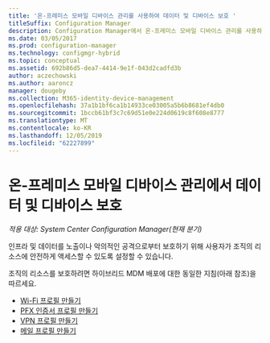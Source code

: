 ```yaml
---
title: '온-프레미스 모바일 디바이스 관리를 사용하여 데이터 및 디바이스 보호 '
titleSuffix: Configuration Manager
description: Configuration Manager에서 온-프레미스 모바일 디바이스 관리를 사용하여 데이터 및 디바이스를 보호합니다.
ms.date: 03/05/2017
ms.prod: configuration-manager
ms.technology: configmgr-hybrid
ms.topic: conceptual
ms.assetid: 692b86d5-dea7-4414-9e1f-043d2cadfd3b
author: aczechowski
ms.author: aaroncz
manager: dougeby
ms.collection: M365-identity-device-management
ms.openlocfilehash: 37a1b1bf6ca1b14933ce03005a5b6b8681ef4db0
ms.sourcegitcommit: 1bccb61bf3c7c69d51e0e224d0619c8f608e8777
ms.translationtype: MT
ms.contentlocale: ko-KR
ms.lasthandoff: 12/05/2019
ms.locfileid: "62227899"
---
```

# <a name="protect-data-and-devices-in-on-premises-mobile-device-management"></a>온-프레미스 모바일 디바이스 관리에서 데이터 및 디바이스 보호

*적용 대상: System Center Configuration Manager(현재 분기)*

인프라 및 데이터를 노출이나 악의적인 공격으로부터 보호하기 위해 사용자가 조직의 리소스에 안전하게 액세스할 수 있도록 설정할 수 있습니다.

조직의 리소스를 보호하려면 하이브리드 MDM 배포에 대한 동일한 지침(아래 참조)을 따르세요.

- [Wi-Fi 프로필 만들기](create-wifi-profiles.md)
- [PFX 인증서 프로필 만들기](create-pfx-certificate-profiles.md)
- [VPN 프로필 만들기](create-vpn-profiles.md)
- [메일 프로필 만들기](create-exchange-activesync-profiles.md)
